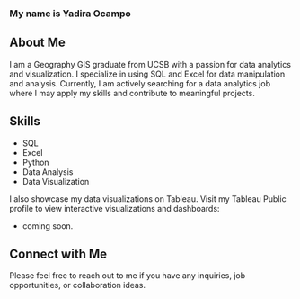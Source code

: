 ### My name is Yadira Ocampo
## About Me

I am a Geography GIS graduate from UCSB with a passion for data analytics and visualization. I specialize in using SQL and Excel for data manipulation and analysis. Currently, I am actively searching for a data analytics job where I may apply my skills and contribute to meaningful projects.

## Skills
- SQL
- Excel
- Python
- Data Analysis
- Data Visualization

I also showcase my data visualizations on Tableau. Visit my Tableau Public profile to view interactive visualizations and dashboards:
- coming soon.

## Connect with Me

Please feel free to reach out to me if you have any inquiries, job opportunities, or collaboration ideas.



<!--
**kyadi33/kyadi33** is a ✨ _special_ ✨ repository because its `README.md` (this file) appears on your GitHub profile.

Here are some ideas to get you started:

- 🔭 I’m currently working on ...
- 🌱 I’m currently learning ...
- 👯 I’m looking to collaborate on ...
- 🤔 I’m looking for help with ...
- 💬 Ask me about ...
- 📫 How to reach me: ...
- 😄 Pronouns: ...
- ⚡ Fun fact: ...
-->

